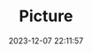 ---
weight: 1
images:
- /images/edited/77.jpeg
title: Picture
date: 2023-12-07 22:11:57
tags: [luminarneo,work,ILCE-7M3,25.4,person]
---